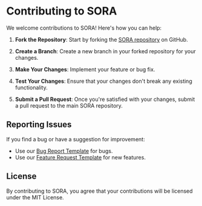 # Contributing to SORA

We welcome contributions to SORA! Here's how you can help:

1. **Fork the Repository**: Start by forking the [SORA repository](https://github.com/tolgayayci/sora) on GitHub.

2. **Create a Branch**: Create a new branch in your forked repository for your changes.

3. **Make Your Changes**: Implement your feature or bug fix.

4. **Test Your Changes**: Ensure that your changes don't break any existing functionality.

5. **Submit a Pull Request**: Once you're satisfied with your changes, submit a pull request to the main SORA repository.

## Reporting Issues

If you find a bug or have a suggestion for improvement:

- Use our [Bug Report Template](https://github.com/tolgayayci/sora/issues/new?template=bug_report.md) for bugs.
- Use our [Feature Request Template](https://github.com/tolgayayci/sora/issues/new?template=feature_request.md) for new features.

## License

By contributing to SORA, you agree that your contributions will be licensed under the MIT License.
